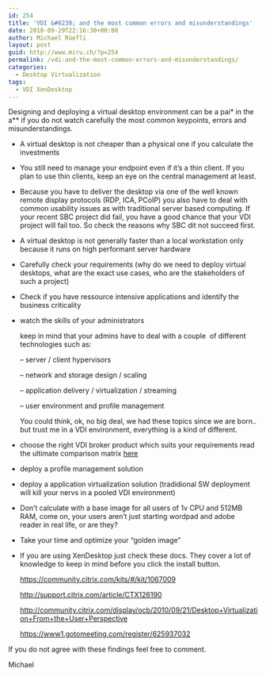 ```yaml
---
id: 254
title: 'VDI &#8230; and the most common errors and misunderstandings'
date: 2010-09-29T22:16:30+00:00
author: Michael Rüefli
layout: post
guid: http://www.miru.ch/?p=254
permalink: /vdi-and-the-most-common-errors-and-misunderstandings/
categories:
  - Desktop Virtualization
tags:
  - VDI XenDesktop
---
```

Designing and deploying a virtual desktop environment can be a pai\* in the a\** if you do not watch carefully the most common keypoints, errors and misunderstandings.

  * A virtual desktop is not cheaper than a physical one if you calculate the investments
  * You still need to manage your endpoint even if it&#8217;s a thin client. If you plan to use thin clients, keep an eye on the central management at least.
  * Because you have to deliver the desktop via one of the well known remote display protocols (RDP, ICA, PCoIP) you also have to deal with common usability issues as with traditional server based computing. If your recent SBC project did fail, you have a good chance that your VDI project will fail too. So check the reasons why SBC dit not succeed first.
  * A virtual desktop is not generally faster than a local workstation only because it runs on high performant server hardware
  * Carefully check your requirements (why do we need to deploy virtual desktops, what are the exact use cases, who are the stakeholders of such a project)
  * Check if you have ressource intensive applications and identify the business criticality
  * watch the skills of your administrators
  
    keep in mind that your admins have to deal with a couple  of different technologies such as:
  
    &#8211; server / client hypervisors
  
    &#8211; network and storage design / scaling
  
    &#8211; application delivery / virtualization / streaming
  
    &#8211; user environment and profile management
  
    You could think, ok, no big deal, we had these topics since we are born.. but trust me in a VDI environment, everything is a kind of different.
  * choose the right VDI broker product which suits your requirements read the ultimate comparison matrix <a href="http://www.miru.ch/?p=240" target="_self">here</a>
  * deploy a profile management solution
  * deploy a application virtualization solution (tradidional SW deployment will kill your nervs in a pooled VDI environment)
  * Don&#8217;t calculate with a base image for all users of 1v CPU and 512MB RAM, come on, your users aren&#8217;t just starting wordpad and adobe reader in real life, or are they?
  * Take your time and optimize your &#8220;golden image&#8221;
  * If you are using XenDesktop just check these docs. They cover a lot of knowledge to keep in mind before you click the install button.
  
    <a href="https://community.citrix.com/kits/#/kit/1067009" target="_blank">https://community.citrix.com/kits/#/kit/1067009</a>
  
    <a href="http://support.citrix.com/article/CTX126190" target="_blank">http://support.citrix.com/article/CTX126190</a>
  
    <a href="http://community.citrix.com/display/ocb/2010/09/21/Desktop+Virtualization+From+the+User+Perspective" target="_blank">http://community.citrix.com/display/ocb/2010/09/21/Desktop+Virtualization+From+the+User+Perspective</a>
  
    <a href="https://www1.gotomeeting.com/register/625937032" target="_blank">https://www1.gotomeeting.com/register/625937032</a>

If you do not agree with these findings feel free to comment.

Michael